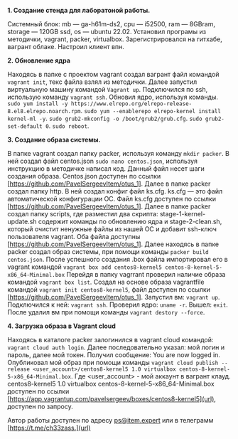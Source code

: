 
**1. Создание стенда для лаборатоной работы.**

Системный блок: mb — ga-h61m-ds2, cpu — i52500, ram — 8GBram, storage — 120GB ssd, os — ubuntu 22.02.
Установил програмы из методички, vagrant, packer, virtualbox.
Зарегистрировался на гитхабе, вагрант облаке.
Настроил клиент впн.

**2. Обновление ядра**

Находясь в папке с проектом vagrant создал вагрант файл командой ``vagrant init``, текс файла взлял из методички.
Далее запустил виртуальную машину командой ``Vagrant up``.
Подключился по ssh, использую команду ``vagrant ssh``.
Обновил ядро, используя команды.
``sudo yum install -y https://www.elrepo.org/elrepo-release-8.el8.elrepo.noarch.rpm``.
``sudo yum --enablerepo elrepo-kernel install kernel-ml -y``.
``sudo grub2-mkconfig -o /boot/grub2/grub.cfg``.
``sudo grub2-set-default 0``.
``sudo reboot``.

**3. Создание образа системы.**

В папке vagrant создал папку packer, используя команду ``mkdir packer``.
В ней создал файл centos.json ``sudo nano centos.json``, используя инструкцию в методичке написал код. Данный файл несет шаги создания образа. Centos.json доступен по ссылки [https://github.com/PavelSergeevItem/otus_1].
Далее в папке packer создал папку http. В ней создал конфиг файл ks.cfg. ks.cfg — это файл автоматической конфигурации ОС. Файл ks.cfg доступен по ссылки [https://github.com/PavelSergeevItem/otus_1].
Далее в папке packer создал папку scripts, где разместил два скрипта: stage-1-kernel-update.sh содержит команды по обновлению ядра и stage-2-clean.sh, который очистит ненужные файлы из нашей ОС и добавит ssh-ключ пользователя vagrant. Оба файла доступны [https://github.com/PavelSergeevItem/otus_1].
Далее находясь в папке packer создал образ системы, при помощи команды ``packer build centos.json``.
После успешного создания .box файла импортировал его в vagrant командой ``vagrant box add centos8-kernel5 centos-8-kernel-5-x86_64-Minimal.box``
Перейдя в папку vagrrant проверил наличие образа командой ``vagrant box list``.
Создал на основе образа vagrantfile командой ``vagrant init centos8-kernel5``, файл доступен по ссылки [https://github.com/PavelSergeevItem/otus_1].
Запустил вм: ``vagrant up``.
Подключился к ней: ``vagrant ssh``.
Проверил ядро: ``uname -r``.
Вышел: ``exit``.
После удалил вм при помощи команды ``vagrant destory --force``.

**4. Загрузка образа в Vagrant cloud**

Находясь в каталоге packer залогинился в vagrant cloud командой: ``vagrant cloud auth login``.
Далее последовательно указал: мой логин и пароль, далее мой токен.
Получил сообщение: You are now logged in.
Опубликовал мой образ при помощи команды ``vagrant cloud publish --release <user_account>/centos8-kernel5 1.0 virtualbox centos-8-kernel-5-x86_64-Minimal.box``.
Где <user_account> - мой аккаунт в вагрант клауд.
centos8-kernel5 1.0 virtualbox centos-8-kernel-5-x86_64-Minimal.box доступен по ссылки [https://app.vagrantup.com/pavelsergeev/boxes/centos8-kernel5](url), доступен по запросу.


Автор работы доступен по адресу ps@item.expert или в телеграмм [https://t.me/ch33zass.](url)
